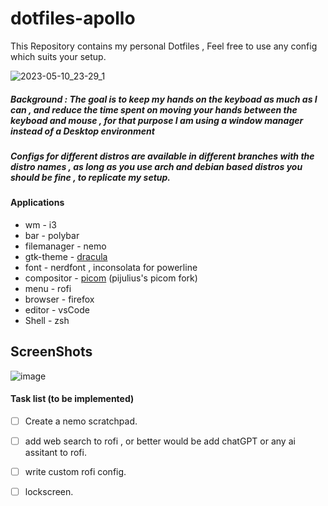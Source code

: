 # dotfiles-apollo
This Repository contains my personal Dotfiles , Feel free to use any config which suits your setup.


<!-- ![2022-08-17-22:15:39-screenshot](https://user-images.githubusercontent.com/90280586/185196716-1993253f-8fdd-4fec-ba9a-234c2868a6a4.png) -->

![2023-05-10_23-29_1](https://github.com/Prakashh21/dotfiles-apollo/assets/90280586/41fcd165-edb4-4fe8-8c24-7af8bef4f0c1)



##### Background : The goal is to keep my hands on the keyboad as much as I can , and reduce the time spent on moving your hands between the keyboad and mouse , for that purpose I am using a window manager instead of a Desktop environment   

##### Configs for different distros are available in different branches with the distro names , as long as you use arch and debian based distros you should be fine , to replicate my setup.

#### Applications

- wm - i3
- bar - polybar
- filemanager - nemo 
- gtk-theme - [dracula](https://draculatheme.com)
- font - nerdfont , inconsolata for powerline
- compositor - [picom](https://github.com/pijulius/picom) (pijulius's picom fork)
- menu - rofi
- browser - firefox
- editor - vsCode
- Shell - zsh


## ScreenShots

![image](https://github.com/Prakashh21/dotfiles-apollo/assets/90280586/7f822012-af77-43c4-ae93-fa8dcbaa5c74)


#### Task list (to be implemented)

- [ ] Create a nemo scratchpad.
- [ ] add web search to rofi , or better would be add chatGPT or any ai assitant to rofi.
- [ ] write custom rofi config.
- [ ] lockscreen.


